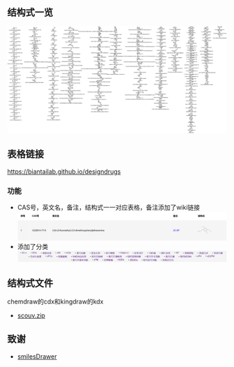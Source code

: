 ## 结构式一览

![scouv](imgs/scouv.jpg)

## 表格链接

https://biantailab.github.io/designdrugs

### 功能

* CAS号，英文名，备注，结构式一一对应表格，备注添加了wiki链接  
![example](imgs/example.png)  
* 添加了分类
![classify](imgs/classify.png)  

## 结构式文件

chemdraw的cdx和kingdraw的kdx

* [scouv.zip](https://github.com/Benzyl-titanium/designdrugs/releases/download/2025.05.12/scouv.zip)

## 致谢

* [smilesDrawer](https://github.com/reymond-group/smilesDrawer)
